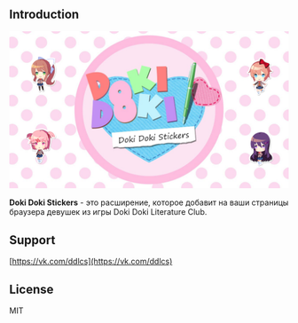 ## Introduction
![Logo](https://raw.githubusercontent.com/ddlcs/ddlcs.github.io/master/logo.png)

**Doki Doki Stickers** - это расширение, которое добавит на ваши страницы браузера девушек из игры Doki Doki Literature Club.

## Support
[https://vk.com/ddlcs](https://vk.com/ddlcs)

## License
MIT
